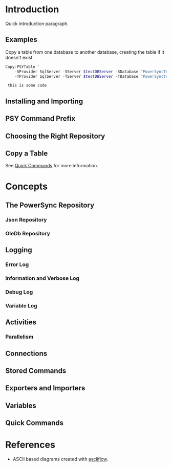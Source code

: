 # Introduction
Quick introduction paragraph.
## Examples
Copy a table from one database to another database, creating the table if it doesn't exist.
~~~~~~ powershell
Copy-PSYTable `
    -SProvider SqlServer -SServer $testDBServer -SDatabase "PowerSyncTestTarget" -STable "dbo.QuickTypedCSVCopy" `
    -TProvider SqlServer -TServer $testDBServer -TDatabase "PowerSyncTestTarget" -TTable "dbo.QuickTypedCSVCopyOfCopy"
~~~~~~
` this is some code`
## Installing and Importing
## PSY Command Prefix
## Choosing the Right Repository
## Copy a Table
See [Quick Commands](#quick-commands) for more information.  
# Concepts
## The PowerSync Repository
### Json Repository
### OleDb Repository
## Logging
### Error Log
### Information and Verbose Log
### Debug Log
### Variable Log
## Activities
### Parallelism
## Connections
## Stored Commands
## Exporters and Importers
## Variables
## Quick Commands
# References
 - ASCII based diagrams created with [asciiflow](http://asciiflow.com).
